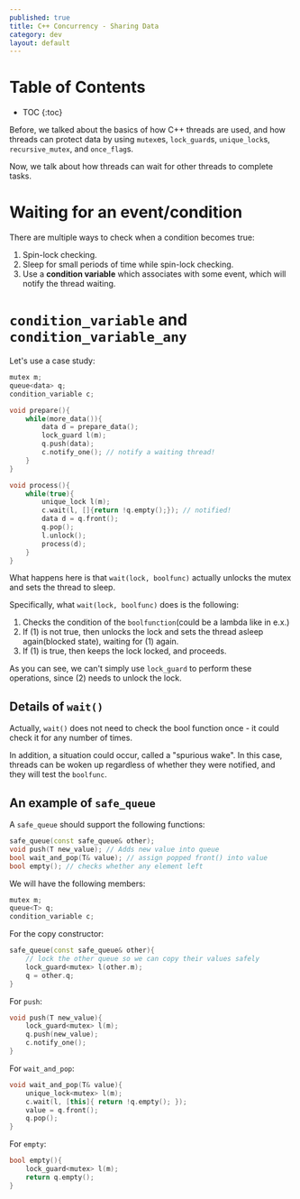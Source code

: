 ```yaml
---
published: true
title: C++ Concurrency - Sharing Data
category: dev
layout: default
---
```


# Table of Contents

* TOC
{:toc}

Before, we talked about the basics of how C++ threads are
used, and how threads can protect data by using `mutex`es,
`lock_guard`s, `unique_lock`s, `recursive_mutex`, and `once_flag`s.

Now, we talk about how threads can wait for other threads to complete tasks.

# Waiting for an event/condition

There are multiple ways to check when a condition becomes true:

1. Spin-lock checking.
2. Sleep for small periods of time while spin-lock checking.
3. Use a **condition variable** which associates with some event, which will notify the thread waiting.

# `condition_variable` and `condition_variable_any`

Let's use a case study:

```c++
mutex m;
queue<data> q;
condition_variable c;

void prepare(){
    while(more_data()){
        data d = prepare_data();
        lock_guard l(m);
        q.push(data);
        c.notify_one(); // notify a waiting thread!
    }
}

void process(){
    while(true){
        unique_lock l(m);
        c.wait(l, []{return !q.empty();}); // notified!
        data d = q.front();
        q.pop();
        l.unlock();
        process(d);
    }
}
```

What happens here is that `wait(lock, boolfunc)` actually unlocks the
mutex and sets the thread to sleep.

Specifically, what `wait(lock, boolfunc)` does is the following:

1. Checks the condition of the `boolfunction`(could be a lambda like in e.x.)
2. If (1) is not true, then unlocks the lock and sets the thread asleep again(blocked state), waiting for (1) again.
3. If (1) is true, then keeps the lock locked, and proceeds.

As you can see, we can't simply use `lock_guard` to perform these operations, since
(2) needs to unlock the lock.

## Details of `wait()`

Actually, `wait()` does not need to check the bool function once - it could check it for any number of times.

In addition, a situation could occur, called a "spurious wake". In this case, threads can
be woken up regardless of whether they were notified, and they will test the `boolfunc`.

## An example of `safe_queue`

A `safe_queue` should support the following functions:

```c++
safe_queue(const safe_queue& other);
void push(T new_value); // Adds new value into queue
bool wait_and_pop(T& value); // assign popped front() into value
bool empty(); // checks whether any element left
```

We will have the following members:

```c++
mutex m;
queue<T> q;
condition_variable c;
```

For the copy constructor:

```c++
safe_queue(const safe_queue& other){
    // lock the other queue so we can copy their values safely
    lock_guard<mutex> l(other.m);
    q = other.q;
}
```

For `push`:

```c++
void push(T new_value){
    lock_guard<mutex> l(m);
    q.push(new_value);
    c.notify_one(); 
}
```

For `wait_and_pop`:

```c++
void wait_and_pop(T& value){
    unique_lock<mutex> l(m);
    c.wait(l, [this]{ return !q.empty(); });
    value = q.front();
    q.pop();
}
```

For `empty`:

```c++
bool empty(){
    lock_guard<mutex> l(m);
    return q.empty();
}
```






